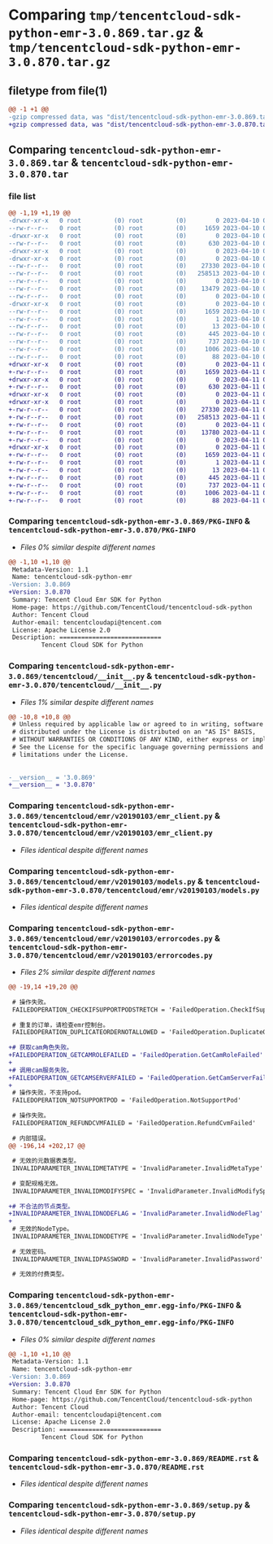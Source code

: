 # Comparing `tmp/tencentcloud-sdk-python-emr-3.0.869.tar.gz` & `tmp/tencentcloud-sdk-python-emr-3.0.870.tar.gz`

## filetype from file(1)

```diff
@@ -1 +1 @@
-gzip compressed data, was "dist/tencentcloud-sdk-python-emr-3.0.869.tar", last modified: Mon Apr 10 03:05:05 2023, max compression
+gzip compressed data, was "dist/tencentcloud-sdk-python-emr-3.0.870.tar", last modified: Tue Apr 11 03:38:17 2023, max compression
```

## Comparing `tencentcloud-sdk-python-emr-3.0.869.tar` & `tencentcloud-sdk-python-emr-3.0.870.tar`

### file list

```diff
@@ -1,19 +1,19 @@
-drwxr-xr-x   0 root         (0) root         (0)        0 2023-04-10 03:05:05.000000 tencentcloud-sdk-python-emr-3.0.869/
--rw-r--r--   0 root         (0) root         (0)     1659 2023-04-10 03:05:05.000000 tencentcloud-sdk-python-emr-3.0.869/PKG-INFO
-drwxr-xr-x   0 root         (0) root         (0)        0 2023-04-10 03:05:05.000000 tencentcloud-sdk-python-emr-3.0.869/tencentcloud/
--rw-r--r--   0 root         (0) root         (0)      630 2023-04-10 03:05:05.000000 tencentcloud-sdk-python-emr-3.0.869/tencentcloud/__init__.py
-drwxr-xr-x   0 root         (0) root         (0)        0 2023-04-10 03:05:05.000000 tencentcloud-sdk-python-emr-3.0.869/tencentcloud/emr/
-drwxr-xr-x   0 root         (0) root         (0)        0 2023-04-10 03:05:05.000000 tencentcloud-sdk-python-emr-3.0.869/tencentcloud/emr/v20190103/
--rw-r--r--   0 root         (0) root         (0)    27330 2023-04-10 03:05:05.000000 tencentcloud-sdk-python-emr-3.0.869/tencentcloud/emr/v20190103/emr_client.py
--rw-r--r--   0 root         (0) root         (0)   258513 2023-04-10 03:05:05.000000 tencentcloud-sdk-python-emr-3.0.869/tencentcloud/emr/v20190103/models.py
--rw-r--r--   0 root         (0) root         (0)        0 2023-04-10 03:05:05.000000 tencentcloud-sdk-python-emr-3.0.869/tencentcloud/emr/v20190103/__init__.py
--rw-r--r--   0 root         (0) root         (0)    13479 2023-04-10 03:05:05.000000 tencentcloud-sdk-python-emr-3.0.869/tencentcloud/emr/v20190103/errorcodes.py
--rw-r--r--   0 root         (0) root         (0)        0 2023-04-10 03:05:05.000000 tencentcloud-sdk-python-emr-3.0.869/tencentcloud/emr/__init__.py
-drwxr-xr-x   0 root         (0) root         (0)        0 2023-04-10 03:05:05.000000 tencentcloud-sdk-python-emr-3.0.869/tencentcloud_sdk_python_emr.egg-info/
--rw-r--r--   0 root         (0) root         (0)     1659 2023-04-10 03:05:05.000000 tencentcloud-sdk-python-emr-3.0.869/tencentcloud_sdk_python_emr.egg-info/PKG-INFO
--rw-r--r--   0 root         (0) root         (0)        1 2023-04-10 03:05:05.000000 tencentcloud-sdk-python-emr-3.0.869/tencentcloud_sdk_python_emr.egg-info/dependency_links.txt
--rw-r--r--   0 root         (0) root         (0)       13 2023-04-10 03:05:05.000000 tencentcloud-sdk-python-emr-3.0.869/tencentcloud_sdk_python_emr.egg-info/top_level.txt
--rw-r--r--   0 root         (0) root         (0)      445 2023-04-10 03:05:05.000000 tencentcloud-sdk-python-emr-3.0.869/tencentcloud_sdk_python_emr.egg-info/SOURCES.txt
--rw-r--r--   0 root         (0) root         (0)      737 2023-04-10 03:05:05.000000 tencentcloud-sdk-python-emr-3.0.869/README.rst
--rw-r--r--   0 root         (0) root         (0)     1006 2023-04-10 03:05:05.000000 tencentcloud-sdk-python-emr-3.0.869/setup.py
--rw-r--r--   0 root         (0) root         (0)       88 2023-04-10 03:05:05.000000 tencentcloud-sdk-python-emr-3.0.869/setup.cfg
+drwxr-xr-x   0 root         (0) root         (0)        0 2023-04-11 03:38:17.000000 tencentcloud-sdk-python-emr-3.0.870/
+-rw-r--r--   0 root         (0) root         (0)     1659 2023-04-11 03:38:17.000000 tencentcloud-sdk-python-emr-3.0.870/PKG-INFO
+drwxr-xr-x   0 root         (0) root         (0)        0 2023-04-11 03:38:17.000000 tencentcloud-sdk-python-emr-3.0.870/tencentcloud/
+-rw-r--r--   0 root         (0) root         (0)      630 2023-04-11 03:38:17.000000 tencentcloud-sdk-python-emr-3.0.870/tencentcloud/__init__.py
+drwxr-xr-x   0 root         (0) root         (0)        0 2023-04-11 03:38:17.000000 tencentcloud-sdk-python-emr-3.0.870/tencentcloud/emr/
+drwxr-xr-x   0 root         (0) root         (0)        0 2023-04-11 03:38:17.000000 tencentcloud-sdk-python-emr-3.0.870/tencentcloud/emr/v20190103/
+-rw-r--r--   0 root         (0) root         (0)    27330 2023-04-11 03:38:17.000000 tencentcloud-sdk-python-emr-3.0.870/tencentcloud/emr/v20190103/emr_client.py
+-rw-r--r--   0 root         (0) root         (0)   258513 2023-04-11 03:38:17.000000 tencentcloud-sdk-python-emr-3.0.870/tencentcloud/emr/v20190103/models.py
+-rw-r--r--   0 root         (0) root         (0)        0 2023-04-11 03:38:17.000000 tencentcloud-sdk-python-emr-3.0.870/tencentcloud/emr/v20190103/__init__.py
+-rw-r--r--   0 root         (0) root         (0)    13780 2023-04-11 03:38:17.000000 tencentcloud-sdk-python-emr-3.0.870/tencentcloud/emr/v20190103/errorcodes.py
+-rw-r--r--   0 root         (0) root         (0)        0 2023-04-11 03:38:17.000000 tencentcloud-sdk-python-emr-3.0.870/tencentcloud/emr/__init__.py
+drwxr-xr-x   0 root         (0) root         (0)        0 2023-04-11 03:38:17.000000 tencentcloud-sdk-python-emr-3.0.870/tencentcloud_sdk_python_emr.egg-info/
+-rw-r--r--   0 root         (0) root         (0)     1659 2023-04-11 03:38:17.000000 tencentcloud-sdk-python-emr-3.0.870/tencentcloud_sdk_python_emr.egg-info/PKG-INFO
+-rw-r--r--   0 root         (0) root         (0)        1 2023-04-11 03:38:17.000000 tencentcloud-sdk-python-emr-3.0.870/tencentcloud_sdk_python_emr.egg-info/dependency_links.txt
+-rw-r--r--   0 root         (0) root         (0)       13 2023-04-11 03:38:17.000000 tencentcloud-sdk-python-emr-3.0.870/tencentcloud_sdk_python_emr.egg-info/top_level.txt
+-rw-r--r--   0 root         (0) root         (0)      445 2023-04-11 03:38:17.000000 tencentcloud-sdk-python-emr-3.0.870/tencentcloud_sdk_python_emr.egg-info/SOURCES.txt
+-rw-r--r--   0 root         (0) root         (0)      737 2023-04-11 03:38:17.000000 tencentcloud-sdk-python-emr-3.0.870/README.rst
+-rw-r--r--   0 root         (0) root         (0)     1006 2023-04-11 03:38:17.000000 tencentcloud-sdk-python-emr-3.0.870/setup.py
+-rw-r--r--   0 root         (0) root         (0)       88 2023-04-11 03:38:17.000000 tencentcloud-sdk-python-emr-3.0.870/setup.cfg
```

### Comparing `tencentcloud-sdk-python-emr-3.0.869/PKG-INFO` & `tencentcloud-sdk-python-emr-3.0.870/PKG-INFO`

 * *Files 0% similar despite different names*

```diff
@@ -1,10 +1,10 @@
 Metadata-Version: 1.1
 Name: tencentcloud-sdk-python-emr
-Version: 3.0.869
+Version: 3.0.870
 Summary: Tencent Cloud Emr SDK for Python
 Home-page: https://github.com/TencentCloud/tencentcloud-sdk-python
 Author: Tencent Cloud
 Author-email: tencentcloudapi@tencent.com
 License: Apache License 2.0
 Description: ============================
         Tencent Cloud SDK for Python
```

### Comparing `tencentcloud-sdk-python-emr-3.0.869/tencentcloud/__init__.py` & `tencentcloud-sdk-python-emr-3.0.870/tencentcloud/__init__.py`

 * *Files 1% similar despite different names*

```diff
@@ -10,8 +10,8 @@
 # Unless required by applicable law or agreed to in writing, software
 # distributed under the License is distributed on an "AS IS" BASIS,
 # WITHOUT WARRANTIES OR CONDITIONS OF ANY KIND, either express or implied.
 # See the License for the specific language governing permissions and
 # limitations under the License.
 
 
-__version__ = '3.0.869'
+__version__ = '3.0.870'
```

### Comparing `tencentcloud-sdk-python-emr-3.0.869/tencentcloud/emr/v20190103/emr_client.py` & `tencentcloud-sdk-python-emr-3.0.870/tencentcloud/emr/v20190103/emr_client.py`

 * *Files identical despite different names*

### Comparing `tencentcloud-sdk-python-emr-3.0.869/tencentcloud/emr/v20190103/models.py` & `tencentcloud-sdk-python-emr-3.0.870/tencentcloud/emr/v20190103/models.py`

 * *Files identical despite different names*

### Comparing `tencentcloud-sdk-python-emr-3.0.869/tencentcloud/emr/v20190103/errorcodes.py` & `tencentcloud-sdk-python-emr-3.0.870/tencentcloud/emr/v20190103/errorcodes.py`

 * *Files 2% similar despite different names*

```diff
@@ -19,14 +19,20 @@
 
 # 操作失败。
 FAILEDOPERATION_CHECKIFSUPPORTPODSTRETCH = 'FailedOperation.CheckIfSupportPodStretch'
 
 # 重复的订单，请检查emr控制台。
 FAILEDOPERATION_DUPLICATEORDERNOTALLOWED = 'FailedOperation.DuplicateOrderNotAllowed'
 
+# 获取cam角色失败。
+FAILEDOPERATION_GETCAMROLEFAILED = 'FailedOperation.GetCamRoleFailed'
+
+# 调用cam服务失败。
+FAILEDOPERATION_GETCAMSERVERFAILED = 'FailedOperation.GetCamServerFailed'
+
 # 操作失败，不支持pod。
 FAILEDOPERATION_NOTSUPPORTPOD = 'FailedOperation.NotSupportPod'
 
 # 操作失败。
 FAILEDOPERATION_REFUNDCVMFAILED = 'FailedOperation.RefundCvmFailed'
 
 # 内部错误。
@@ -196,14 +202,17 @@
 
 # 无效的元数据表类型。
 INVALIDPARAMETER_INVALIDMETATYPE = 'InvalidParameter.InvalidMetaType'
 
 # 变配规格无效。
 INVALIDPARAMETER_INVALIDMODIFYSPEC = 'InvalidParameter.InvalidModifySpec'
 
+# 不合法的节点类型。
+INVALIDPARAMETER_INVALIDNODEFLAG = 'InvalidParameter.InvalidNodeFlag'
+
 # 无效的NodeType。
 INVALIDPARAMETER_INVALIDNODETYPE = 'InvalidParameter.InvalidNodeType'
 
 # 无效密码。
 INVALIDPARAMETER_INVALIDPASSWORD = 'InvalidParameter.InvalidPassword'
 
 # 无效的付费类型。
```

### Comparing `tencentcloud-sdk-python-emr-3.0.869/tencentcloud_sdk_python_emr.egg-info/PKG-INFO` & `tencentcloud-sdk-python-emr-3.0.870/tencentcloud_sdk_python_emr.egg-info/PKG-INFO`

 * *Files 0% similar despite different names*

```diff
@@ -1,10 +1,10 @@
 Metadata-Version: 1.1
 Name: tencentcloud-sdk-python-emr
-Version: 3.0.869
+Version: 3.0.870
 Summary: Tencent Cloud Emr SDK for Python
 Home-page: https://github.com/TencentCloud/tencentcloud-sdk-python
 Author: Tencent Cloud
 Author-email: tencentcloudapi@tencent.com
 License: Apache License 2.0
 Description: ============================
         Tencent Cloud SDK for Python
```

### Comparing `tencentcloud-sdk-python-emr-3.0.869/README.rst` & `tencentcloud-sdk-python-emr-3.0.870/README.rst`

 * *Files identical despite different names*

### Comparing `tencentcloud-sdk-python-emr-3.0.869/setup.py` & `tencentcloud-sdk-python-emr-3.0.870/setup.py`

 * *Files identical despite different names*

